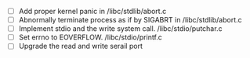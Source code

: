 - [ ] Add proper kernel panic in /libc/stdlib/abort.c
- [ ] Abnormally terminate process as if by SIGABRT in /libc/stdlib/abort.c
- [ ] Implement stdio and the write system call. /libc/stdio/putchar.c
- [ ] Set errno to EOVERFLOW. /libc/stdio/printf.c
- [ ] Upgrade the read and write serail port

